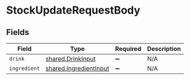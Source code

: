 # StockUpdateRequestBody


## Fields

| Field                                                                   | Type                                                                    | Required                                                                | Description                                                             |
| ----------------------------------------------------------------------- | ----------------------------------------------------------------------- | ----------------------------------------------------------------------- | ----------------------------------------------------------------------- |
| `drink`                                                                 | [shared.DrinkInput](../../../sdk/models/shared/drinkinput.md)           | :heavy_minus_sign:                                                      | N/A                                                                     |
| `ingredient`                                                            | [shared.IngredientInput](../../../sdk/models/shared/ingredientinput.md) | :heavy_minus_sign:                                                      | N/A                                                                     |